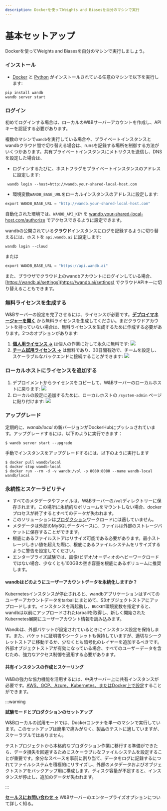 ```yaml
---
description: Dockerを使ってWeights and Biasesを自分のマシンで実行
---
```


# 基本セットアップ

Dockerを使ってWeights and Biasesを自分のマシンで実行しましょう。

### インストール

- [Docker](https://www.docker.com) と [Python](https://www.python.org) がインストールされている任意のマシンで以下を実行します:

```
pip install wandb
wandb server start
```

### ログイン

初めてログインする場合は、ローカルのW&Bサーバーアカウントを作成し、APIキーを認証する必要があります。

複数のマシンで`wandb`を実行している場合や、プライベートインスタンスとwandbクラウド間で切り替える場合は、runsを記録する場所を制御する方法がいくつかあります。共有プライベートインスタンスにメトリクスを送信し、DNSを設定した場合は、

- ログインするたびに、ホストフラグをプライベートインスタンスのアドレスに設定します:

```
 wandb login --host=http://wandb.your-shared-local-host.com
```

- 環境変数`WANDB_BASE_URL`をローカルインスタンスのアドレスに設定します:
```python
export WANDB_BASE_URL = "http://wandb.your-shared-local-host.com"
```

自動化された環境では、`WANDB_API_KEY` を [wandb.your-shared-local-host.com/authorize](http://wandb.your-shared-local-host.com/authorize) でアクセスできるように設定できます。

wandbの公開されている**クラウド**インスタンスにログを記録するように切り替えるには、ホストを `api.wandb.ai` に設定します:

```
wandb login --cloud
```

または

```python
export WANDB_BASE_URL = "https://api.wandb.ai"
```

また、ブラウザでクラウド上のwandbアカウントにログインしている場合、[https://wandb.ai/settings](https://wandb.ai/settings) でクラウドAPIキーに切り替えることもできます。

### 無料ライセンスを生成する

W&Bサーバーの設定を完了させるには、ライセンスが必要です。[**デプロイマネージャーを開く**](https://deploy.wandb.ai/deploy) から無料ライセンスを生成してください。まだクラウドアカウントを持っていない場合は、無料ライセンスを生成するために作成する必要があります。2つのオプションがあります:

1. [**個人用ライセンス ->**](https://deploy.wandb.ai/deploy) は個人の作業に対して永久に無料です: ![](/images/hosting/personal_license.png)
2. [**チーム試用ライセンス ->**](https://deploy.wandb.ai/deploy) は無料であり、30日間有効で、チームを設定し、スケーラブルなバックエンドに接続することができます: ![](/images/hosting/team_trial_license.png)

### ローカルホストにライセンスを追加する

1. デプロイメントからライセンスをコピーして、W&Bサーバーのローカルホストに戻ります: ![](/images/hosting/add_license_local_host.png)
2. ローカルの設定に追加するために、ローカルホストの `/system-admin` ページに貼り付けます:
   ![](@site/static/images/hosting/License.gif)
### アップグレード

定期的に、_wandb/local_ の新バージョンがDockerHubにプッシュされています。アップグレードするには、以下のように実行できます：

```shell
$ wandb server start --upgrade
```

手動でインスタンスをアップグレードするには、以下のように実行します

```shell
$ docker pull wandb/local
$ docker stop wandb-local
$ docker run --rm -d -v wandb:/vol -p 8080:8080 --name wandb-local wandb/local
```

### 永続性とスケーラビリティ

- すべてのメタデータやファイルは、W&Bサーバーの`/vol`ディレクトリーに保存されます。この場所に永続的なボリュームをマウントしない場合、dockerプロセスが終了するとすべてのデータが失われます。
- このソリューションは[プロダクション](/guides/hosting/hosting-options)ワークロードには適していません。
- メタデータは外部のMySQLデータベースに、ファイルは外部のストレージバケットに保存することができます。
- 根底にあるファイルストアはリサイズ可能である必要があります。最小ストレージしきい値を超えた際に、根底にあるファイルシステムをリサイズするように警告を設定してください。
- エンタープライズ試験では、画像/ビデオ/オーディオのヘビーワークロードではない場合、少なくとも100GBの空き容量を根底にあるボリュームに推奨します。

#### wandbはどのようにユーザーアカウントデータを永続化しますか？

Kubernetesインスタンスが停止されると、wandbアプリケーションはすべてのユーザーアカウントデータをtarballにまとめて、S3オブジェクトストアにアップロードします。インスタンスを再起動し、`BUCKET`環境変数を指定すると、wandbは以前にアップロードされたtarballを取得し、新しく開始されたKubernetes展開にユーザーアカウント情報を読み込みます。

Wandbは、外部バケットが設定されているときにインスタンス設定を保持します。また、バケットに証明書やシークレットも保持していますが、適切なシークレットストアに移動するか、少なくとも暗号化のレイヤーを追加するべきです。外部オブジェクトストアが有効になっている場合、すべてのユーザーデータを含むため、強力なアクセス制御を適用する必要があります。
#### 共有インスタンスの作成とスケーリング

W&Bの強力な協力機能を活用するには、中央サーバー上に共有インスタンスが必要です。[AWS、GCP、Azure、Kubernetes、またはDocker上で設定](/guides/hosting/hosting-options)することができます。

:::warning

**試験モードとプロダクションのセットアップ**

W&Bローカルの試用モードでは、Dockerコンテナを単一のマシンで実行しています。このセットアップは簡単で痛みがなく、製品のテストに適していますが、スケーラブルではありません。

テストプロジェクトから本格的なプロダクション作業に移行する準備ができたら、データ損失を回避するためにスケーラブルなファイルシステムを設定することが重要です。余分なスペースを事前に割り当て、データをログに記録するにつれてファイルシステムを積極的にリサイズし、外部のメタデータおよびオブジェクトストアをバックアップ用に構成します。ディスク容量が不足すると、インスタンスが停止し、追加のデータが失われます。

:::

[**セールスにお問い合わせ -**](https://wandb.ai/site/local-contact)**>** W&Bサーバーのエンタープライズオプションについて詳しく知る。